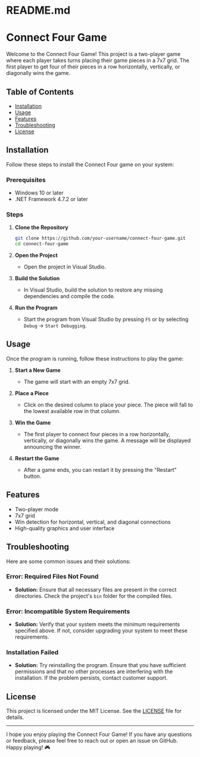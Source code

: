 # README.md

# Connect Four Game

Welcome to the Connect Four Game! This project is a two-player game where each player takes turns placing their game pieces in a 7x7 grid. The first player to get four of their pieces in a row horizontally, vertically, or diagonally wins the game.

## Table of Contents

- [Installation](#installation)
- [Usage](#usage)
- [Features](#features)
- [Troubleshooting](#troubleshooting)
- [License](#license)

## Installation

Follow these steps to install the Connect Four game on your system:

### Prerequisites

- Windows 10 or later
- .NET Framework 4.7.2 or later

### Steps

1. **Clone the Repository**
   ```sh
   git clone https://github.com/your-username/connect-four-game.git
   cd connect-four-game
   ```

2. **Open the Project**
   - Open the project in Visual Studio.

3. **Build the Solution**
   - In Visual Studio, build the solution to restore any missing dependencies and compile the code.

4. **Run the Program**
   - Start the program from Visual Studio by pressing `F5` or by selecting `Debug` -> `Start Debugging`.

## Usage

Once the program is running, follow these instructions to play the game:

1. **Start a New Game**
   - The game will start with an empty 7x7 grid.

2. **Place a Piece**
   - Click on the desired column to place your piece. The piece will fall to the lowest available row in that column.

3. **Win the Game**
   - The first player to connect four pieces in a row horizontally, vertically, or diagonally wins the game. A message will be displayed announcing the winner.

4. **Restart the Game**
   - After a game ends, you can restart it by pressing the "Restart" button.

## Features

- Two-player mode
- 7x7 grid
- Win detection for horizontal, vertical, and diagonal connections
- High-quality graphics and user interface

## Troubleshooting

Here are some common issues and their solutions:

### Error: Required Files Not Found

- **Solution:** Ensure that all necessary files are present in the correct directories. Check the project's `bin` folder for the compiled files.

### Error: Incompatible System Requirements

- **Solution:** Verify that your system meets the minimum requirements specified above. If not, consider upgrading your system to meet these requirements.

### Installation Failed

- **Solution:** Try reinstalling the program. Ensure that you have sufficient permissions and that no other processes are interfering with the installation. If the problem persists, contact customer support.

## License

This project is licensed under the MIT License. See the [LICENSE](LICENSE) file for details.

---

I hope you enjoy playing the Connect Four Game! If you have any questions or feedback, please feel free to reach out or open an issue on GitHub. Happy playing! 🎮
